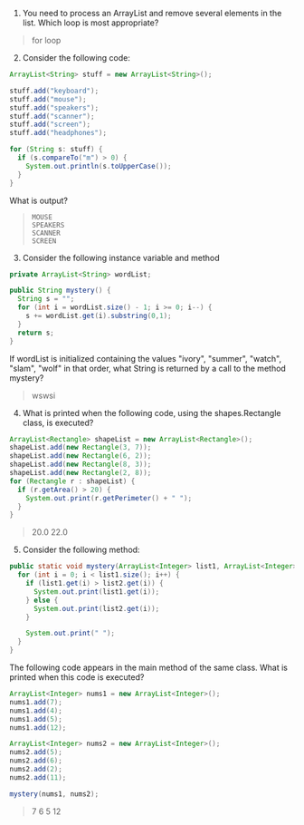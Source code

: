 1. You need to process an ArrayList and remove several elements in the list. Which loop is most appropriate? 

> for loop

2. Consider the following code:

```java
ArrayList<String> stuff = new ArrayList<String>();

stuff.add("keyboard");
stuff.add("mouse");
stuff.add("speakers");
stuff.add("scanner");
stuff.add("screen");
stuff.add("headphones");

for (String s: stuff) {
  if (s.compareTo("m") > 0) {
    System.out.println(s.toUpperCase());
  }
}
```

What is output?

> ```
> MOUSE
> SPEAKERS
> SCANNER
> SCREEN
> ```

3. Consider the following instance variable and method

```java
private ArrayList<String> wordList;

public String mystery() {
  String s = "";
  for (int i = wordList.size() - 1; i >= 0; i--) {
    s += wordList.get(i).substring(0,1);
  }
  return s;
}
```

If wordList is initialized containing the values "ivory", "summer", "watch", "slam", "wolf" in that order, what String is returned by a call to the method mystery?

> wswsi

4. What is printed when the following code, using the shapes.Rectangle class, is executed?

```java
ArrayList<Rectangle> shapeList = new ArrayList<Rectangle>();
shapeList.add(new Rectangle(3, 7));
shapeList.add(new Rectangle(6, 2));
shapeList.add(new Rectangle(8, 3));
shapeList.add(new Rectangle(2, 8));
for (Rectangle r : shapeList) {
  if (r.getArea() > 20) {
    System.out.print(r.getPerimeter() + " ");
  }
}
```

> 20.0 22.0

5. Consider the following method:

```java
public static void mystery(ArrayList<Integer> list1, ArrayList<Integer> list2) {
  for (int i = 0; i < list1.size(); i++) {
    if (list1.get(i) > list2.get(i)) {
      System.out.print(list1.get(i));
    } else {
      System.out.print(list2.get(i));
    }

    System.out.print(" ");
  }
}
```

The following code appears in the main method of the same class. What is printed when this code is executed?

```java
ArrayList<Integer> nums1 = new ArrayList<Integer>();
nums1.add(7);
nums1.add(4);
nums1.add(5);
nums1.add(12);

ArrayList<Integer> nums2 = new ArrayList<Integer>();
nums2.add(5);
nums2.add(6);
nums2.add(2);
nums2.add(11);

mystery(nums1, nums2);
```

> 7 6 5 12